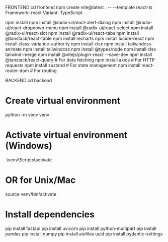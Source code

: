 FRONTEND
cd frontend
npm create vite@latest . -- --template react-ts
Framework: react
Variant: TypeScript

npm install
npm install @radix-ui/react-alert-dialog
npm install @radix-ui/react-dropdown-menu
npm install @radix-ui/react-select
npm install @radix-ui/react-slot
npm install @radix-ui/react-tabs
npm install @tanstack/react-table
npm install recharts
npm install lucide-react
npm install class-variance-authority
npm install clsx
npm install tailwindcss-animate
npm install tailwindcss
npm install @types/node
npm install clsx tailwind-merge
npm install @vitejs/plugin-react --save-dev
npm install @tanstack/react-query # For data fetching
npm install axios # For HTTP requests
npm install zustand # For state management
npm install react-router-dom # For routing

BACKEND
cd backend

# Create virtual environment

python -m venv venv

# Activate virtual environment (Windows)

.\venv\Scripts\activate

# OR for Unix/Mac

source venv/bin/activate

# Install dependencies

pip install fastapi
pip install uvicorn
pip install python-multipart
pip install pandas
pip install numpy
pip install aiofiles uuid
pip install pydantic-settings
